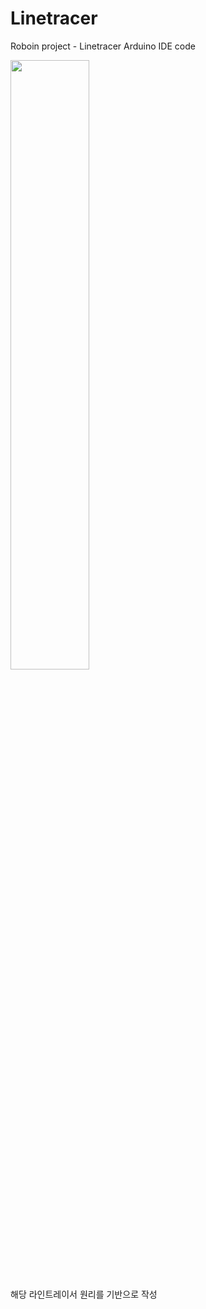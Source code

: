# Linetracer
Roboin project - Linetracer
Arduino IDE code

<img width="50%" src="https://github.com/kxxbeomjun/Linetracer/assets/121419945/8f3463e5-d985-4132-937e-c737b603bab5"/>

해당 라인트레이서 원리를 기반으로 작성
